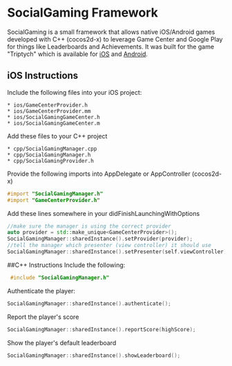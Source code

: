 # SocialGaming Framework

SocialGaming is a small framework that allows native iOS/Android games developed with C++ (cocos2d-x) to leverage Game Center and Google Play for things like Leaderboards and Achievements. It was built for the game "Triptych" which is available for [iOS](https://itunes.apple.com/us/app/triptych/id919010963?ls=1&mt=8) and [Android](https://play.google.com/store/apps/details?id=com.ensoft.games.triptych).

## iOS Instructions

Include the following files into your iOS project:

 	* ios/GameCenterProvider.h
 	* ios/GameCenterProvider.mm
 	* ios/SocialGamingGameCenter.h
 	* ios/SocialGamingGameCenter.m

Add these files to your C++ project

 	* cpp/SocialGamingManager.cpp
 	* cpp/SocialGamingManager.h
 	* cpp/SocialGamingProvider.h

Provide the following imports into AppDelegate or AppController (cocos2d-x)

```objective-c
#import "SocialGamingManager.h"
#import "GameCenterProvider.h"
```

Add these lines somewhere in your didFinishLaunchingWithOptions
```cpp
//make sure the manager is using the correct provider
auto provider = std::make_unique<GameCenterProvider>();
SocialGamingManager::sharedInstance().setProvider(provider);
//tell the manager which presenter (view controller) it should use
SocialGamingManager::sharedInstance().setPresenter(self.viewController);
```

##C++ Instructions
Include the following:
```cpp
 #include "SocialGamingManager.h"
 ```

Authenticate the player:
```cpp
SocialGamingManager::sharedInstance().authenticate();
```

Report the player's score
```cpp
SocialGamingManager::sharedInstance().reportScore(highScore);
```

Show the player's default leaderboard
```cpp
SocialGamingManager::sharedInstance().showLeaderboard();
```
